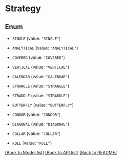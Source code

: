 # Strategy

## Enum


* `SINGLE` (value: `"SINGLE"`)

* `ANALYTICAL` (value: `"ANALYTICAL"`)

* `COVERED` (value: `"COVERED"`)

* `VERTICAL` (value: `"VERTICAL"`)

* `CALENDAR` (value: `"CALENDAR"`)

* `STRANGLE` (value: `"STRANGLE"`)

* `STRADDLE` (value: `"STRADDLE"`)

* `BUTTERFLY` (value: `"BUTTERFLY"`)

* `CONDOR` (value: `"CONDOR"`)

* `DIAGONAL` (value: `"DIAGONAL"`)

* `COLLAR` (value: `"COLLAR"`)

* `ROLL` (value: `"ROLL"`)


[[Back to Model list]](../README.md#documentation-for-models) [[Back to API list]](../README.md#documentation-for-api-endpoints) [[Back to README]](../README.md)



